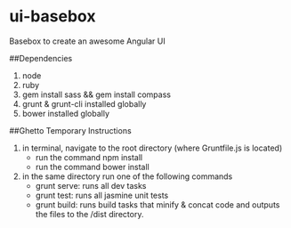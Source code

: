ui-basebox
==========

Basebox to create an awesome Angular UI

##Dependencies
1. node
2. ruby
3. gem install sass && gem install compass
4. grunt & grunt-cli installed globally
5. bower installed globally

##Ghetto Temporary Instructions
1. in terminal, navigate to the root directory (where Gruntfile.js is located)
	* run the command npm install
    * run the command bower install
2. in the same directory run one of the following commands
	* grunt serve: runs all dev tasks
    * grunt test: runs all jasmine unit tests
    * grunt build: runs build tasks that minify & concat code and outputs the files to the /dist directory.  
